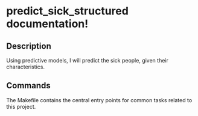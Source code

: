 # predict_sick_structured documentation!

## Description

Using predictive models, I will predict the sick people, given their characteristics. 

## Commands

The Makefile contains the central entry points for common tasks related to this project.

